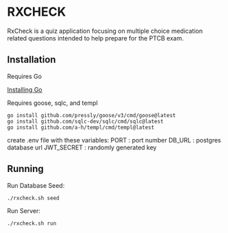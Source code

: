 # RXCHECK

RxCheck is a quiz application focusing on multiple choice medication related questions
intended to help prepare for the PTCB exam.

## Installation

Requires Go

[Installing Go](https://go.dev/doc/install)

Requires goose, sqlc, and templ

```
go install github.com/pressly/goose/v3/cmd/goose@latest
go install github.com/sqlc-dev/sqlc/cmd/sqlc@latest
go install github.com/a-h/templ/cmd/templ@latest
```
create .env file with these variables:
PORT : port number
DB_URL : postgres database url
JWT_SECRET : randomly generated key

## Running

Run Database Seed:
```
./rxcheck.sh seed
```

Run Server:
```
./rxcheck.sh run
```